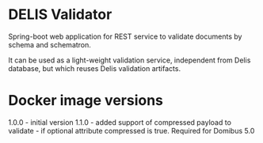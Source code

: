 # DELIS Validator

Spring-boot web application for REST service to validate documents by schema and schematron.

It can be used as a light-weight validation service, independent from Delis database, but which reuses Delis validation artifacts.

# Docker image versions

1.0.0 - initial version
1.1.0 - added support of compressed payload to validate - if optional attribute compressed is true. Required for Domibus 5.0